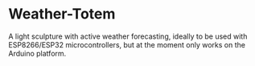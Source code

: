# Weather-Totem
A light sculpture with active weather forecasting, ideally to be used with ESP8266/ESP32 microcontrollers, but at the moment only works on the Arduino platform.
